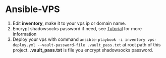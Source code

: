 # Ansible-VPS

1. Edit **inventory**, make it to your vps ip or domain name.
2. Encrypt shadowsocks password if need, see [Tutorial](https://gist.github.com/jarrekk/f4661e666d9f5472878e964b3d200b72) for more information
3. Deploy your vps with command `ansible-playbook -i inventory vps-deploy.yml --vault-password-file .vault_pass.txt` at root path of this project. **.vault_pass.txt** is file you encrypt shadowsocks password.
